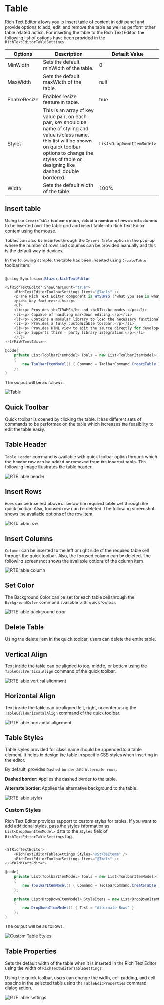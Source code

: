 # Table

Rich Text Editor allows you to insert table of content in edit panel and provide options to add, edit, and remove the table as well as perform other table related action. For inserting the table to the Rich Text Editor, the following list of options have been provided in the `RichTextEditorTableSettings`

| Options | Description | Default Value |
|----------------|---------|-----------------------------|
| MinWidth | Sets the default minWidth of the table. | 0 |
| MaxWidth | Sets the default maxWidth of the table. | null |
| EnableResize | Enables resize feature in table.| true |
| Styles | This is an array of key value pair, on each pair, key should be name of styling and value is class name. this list will be shown on quick toolbar options to change the styles of table on designing like dashed, double bordered. | `List<DropDownItemModel>` |
| Width | Sets the default width of the table. | 100% |

## Insert table

Using the `CreateTable` toolbar option, select a number of rows and columns to be inserted over the table
grid and insert table into Rich Text Editor content using the mouse.

Tables can also be inserted through the `Insert Table` option in the pop-up where the number of rows
and columns can be provided manually and this is the default way in devices.

In the following sample, the table has been inserted using `CreateTable` toolbar item.

```csharp

@using Syncfusion.Blazor.RichTextEditor

<SfRichTextEditor ShowCharCount="true">
    <RichTextEditorToolbarSettings Items="@Tools" />
    <p>The Rich Text Editor component is WYSIWYG ('what you see is what you get') editor that provides the best user experience to create and update the content. Users can format their content using standard toolbar commands.</p>
    <p><b> Key features:</b></p>
    <ul>
    <li><p> Provides <b>IFRAME</b> and <b>DIV</b> modes </p></li>
    <li><p> Capable of handling markdown editing.</p></li>
    <li><p> Contains a modular library to load the necessary functionality on demand.</p></li>
    <li><p> Provides a fully customizable toolbar.</p></li>
    <li><p> Provides HTML view to edit the source directly for developers.</p></li>
    <li><p> Supports third - party library integration.</p></li>
    </ul>
</SfRichTextEditor>

@code{
    private List<ToolbarItemModel> Tools = new List<ToolbarItemModel>()
    {
        new ToolbarItemModel() { Command = ToolbarCommand.CreateTable }
    };
}

```

The output will be as follows.

![Table](./images/table-tool.png)

## Quick Toolbar

Quick toolbar is opened by clicking the table. It has different sets of commands to be performed on
the table which increases the feasibility to edit the table easily.

## Table Header

`Table Header` command is available with quick toolbar option through which the header row can be
added or removed from the inserted table. The following image illustrates the table header.

![RTE table header](./images/table_header.png)

## Insert Rows

`Rows` can be inserted above or below the required table cell through the quick toolbar. Also,
focused row can be deleted. The following screenshot shows the available options of the row item.

![RTE table row](./images/table_rows.png)

## Insert Columns

`Columns` can be inserted to the left or right side of the required table cell through the quick
toolbar. Also, the focused column can be deleted. The following screenshot shows the available
options of the column item.

![RTE table column](./images/table_column.png)

## Set Color

The Background Color can be set for each table cell through the `BackgroundColor` command available
with quick toolbar.

![RTE table background color](./images/table_bg_color.png)

## Delete Table

Using the delete item in the quick toolbar, users can delete the entire table.

## Vertical Align

Text inside the table can be aligned to top, middle, or bottom using the `TableCellVerticalAlign`
command of the quick toolbar.

![RTE table vertical alignment](./images/table_vertical.png)

## Horizontal Align

Text inside the table can be aligned left, right, or center using the `TableCellHorizontalAlign` command
of the quick toolbar.

![RTE table horizontal alignment](./images/table_horizontal.png)

## Table Styles

Table styles provided for class name should be appended to a table element. It helps to design the
table in specific CSS styles when inserting in the editor.

By default, provides `Dashed border` and `Alternate rows`.

**Dashed border**: Applies the dashed border to the table.

**Alternate border**: Applies the alternative background to the table.

![RTE table styles](./images/table_style.png)

### Custom Styles

Rich Text Editor provides support to custom styles for tables. If you want to add additional styles, pass the styles information as `List<DropDownItemModel>` data to the `Styles` field of `RichTextEditorTableSettings` tag.

```csharp

<SfRichTextEditor>
    <RichTextEditorTableSettings Styles="@StyleItems" />
    <RichTextEditorToolbarSettings Items="@Tools" />
</SfRichTextEditor>

@code{
    private List<ToolbarItemModel> Tools = new List<ToolbarItemModel>()
    {
        new ToolbarItemModel() { Command = ToolbarCommand.CreateTable }
    };

    private List<DropDownItemModel> StyleItems = new List<DropDownItemModel>()
    {
        new DropDownItemModel() { Text = "Alternate Rows" }
    };
}

```

The output will be as follows.

![Custom Table Styles](./images/custom-table-styles.png)

## Table Properties

Sets the default width of the table when it is inserted in the Rich Text Editor using the width of
`RichTextEditorTableSettings`.

Using the quick toolbar, users can change the width, cell padding, and cell spacing in the selected
table using the `TableEditProperties` command dialog action.

![RTE table settings](./images/table_properties.png)